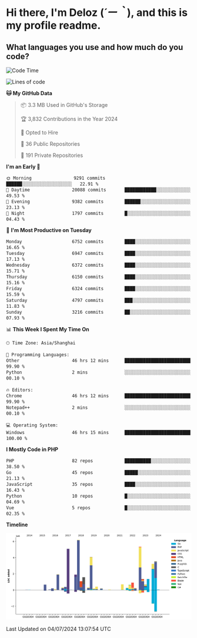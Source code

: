 # **Hi there, I'm Deloz (*´ー｀*), and this is my profile readme.**

## **What languages you use and how much do you code?**

<!--START_SECTION:waka-->
![Code Time](http://img.shields.io/badge/Code%20Time-4%2C351%20hrs%2054%20mins-blue)

![Lines of code](https://img.shields.io/badge/From%20Hello%20World%20I%27ve%20Written-42.6%20million%20lines%20of%20code-blue)

**🐱 My GitHub Data** 

> 📦 3.3 MB Used in GitHub's Storage 
 > 
> 🏆 3,832 Contributions in the Year 2024
 > 
> 💼 Opted to Hire
 > 
> 📜 36 Public Repositories 
 > 
> 🔑 191 Private Repositories 
 > 
**I'm an Early 🐤** 

```text
🌞 Morning                9291 commits        ██████░░░░░░░░░░░░░░░░░░░   22.91 % 
🌆 Daytime                20088 commits       ████████████░░░░░░░░░░░░░   49.53 % 
🌃 Evening                9382 commits        ██████░░░░░░░░░░░░░░░░░░░   23.13 % 
🌙 Night                  1797 commits        █░░░░░░░░░░░░░░░░░░░░░░░░   04.43 % 
```
📅 **I'm Most Productive on Tuesday** 

```text
Monday                   6752 commits        ████░░░░░░░░░░░░░░░░░░░░░   16.65 % 
Tuesday                  6947 commits        ████░░░░░░░░░░░░░░░░░░░░░   17.13 % 
Wednesday                6372 commits        ████░░░░░░░░░░░░░░░░░░░░░   15.71 % 
Thursday                 6150 commits        ████░░░░░░░░░░░░░░░░░░░░░   15.16 % 
Friday                   6324 commits        ████░░░░░░░░░░░░░░░░░░░░░   15.59 % 
Saturday                 4797 commits        ███░░░░░░░░░░░░░░░░░░░░░░   11.83 % 
Sunday                   3216 commits        ██░░░░░░░░░░░░░░░░░░░░░░░   07.93 % 
```


📊 **This Week I Spent My Time On** 

```text
🕑︎ Time Zone: Asia/Shanghai

💬 Programming Languages: 
Other                    46 hrs 12 mins      █████████████████████████   99.90 % 
Python                   2 mins              ░░░░░░░░░░░░░░░░░░░░░░░░░   00.10 % 

🔥 Editors: 
Chrome                   46 hrs 12 mins      █████████████████████████   99.90 % 
Notepad++                2 mins              ░░░░░░░░░░░░░░░░░░░░░░░░░   00.10 % 

💻 Operating System: 
Windows                  46 hrs 15 mins      █████████████████████████   100.00 % 
```

**I Mostly Code in PHP** 

```text
PHP                      82 repos            ██████████░░░░░░░░░░░░░░░   38.50 % 
Go                       45 repos            █████░░░░░░░░░░░░░░░░░░░░   21.13 % 
JavaScript               35 repos            ████░░░░░░░░░░░░░░░░░░░░░   16.43 % 
Python                   10 repos            █░░░░░░░░░░░░░░░░░░░░░░░░   04.69 % 
Vue                      5 repos             █░░░░░░░░░░░░░░░░░░░░░░░░   02.35 % 
```



**Timeline**

![Lines of Code chart](https://raw.githubusercontent.com/deloz/deloz/main/assets/bar_graph.png)


 Last Updated on 04/07/2024 13:07:54 UTC
<!--END_SECTION:waka-->
